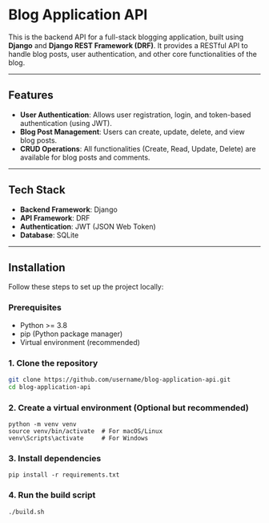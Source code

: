 # Blog Application API

This is the backend API for a full-stack blogging application, built using **Django** and **Django REST Framework (DRF)**. It provides a RESTful API to handle blog posts, user authentication, and other core functionalities of the blog.

---

## Features

- **User Authentication**: Allows user registration, login, and token-based authentication (using JWT).
- **Blog Post Management**: Users can create, update, delete, and view blog posts.
- **CRUD Operations**: All functionalities (Create, Read, Update, Delete) are available for blog posts and comments.
  
---

## Tech Stack

- **Backend Framework**: Django
- **API Framework**: DRF
- **Authentication**: JWT (JSON Web Token)
- **Database**: SQLite

---

## Installation

Follow these steps to set up the project locally:

### Prerequisites

- Python >= 3.8
- pip (Python package manager)
- Virtual environment (recommended)

### 1. Clone the repository

```bash
git clone https://github.com/username/blog-application-api.git
cd blog-application-api
```

### 2. Create a virtual environment (Optional but recommended)
```
python -m venv venv
source venv/bin/activate  # For macOS/Linux
venv\Scripts\activate     # For Windows
```

### 3. Install dependencies
```
pip install -r requirements.txt
```

### 4. Run the build script
```
./build.sh
